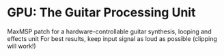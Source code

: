 # GPU: The Guitar Processing Unit
MaxMSP patch for a hardware-controllable guitar synthesis, looping and effects unit
For best results, keep input signal as loud as possible (clipping will work!)
